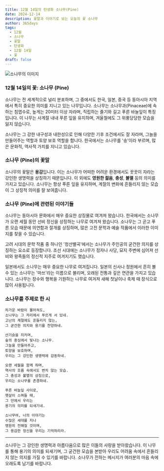 ```yaml
---
title: 12월 14일의 탄생화 소나무(Pine)
date: 2024-12-14
description: 꽃말과 이야기로 보는 오늘의 꽃 소나무
author: 365days
tags:
  - 12월
  - 소나무
  - 꽃말
  - 탄생화
  - 12월 14일
  - 꽃
draft: false
---
```



![소나무의 이미지](https://cdn.pixabay.com/photo/2017/09/28/11/22/sokolica-2795228_960_720.jpg#center)


### 12월 14일의 꽃: 소나무 (Pine)

소나무는 전 세계적으로 널리 분포하며, 그 중에서도 한국, 일본, 중국 등 동아시아 지역에서 특히 중요한 의미를 지니고 있는 나무입니다. 소나무는 소나무과(Pinaceae)에 속하는 침엽수로, 높게는 20미터 이상 자라며, 직립하는 줄기와 길고 푸른 바늘잎이 특징입니다. 이 나무는 사계절 내내 푸른 잎을 유지하며, 겨울철에도 그 위풍당당한 모습을 잃지 않습니다.

소나무는 그 강한 내구성과 내한성으로 인해 다양한 기후 조건에서도 잘 자라며, 그늘을 만들어주는 역할과 토양 보호 역할을 합니다. 한국에서는 소나무를 '송'이라 부르며, 많은 문화적, 역사적 가치를 지니고 있습니다.

### 소나무 (Pine)의 꽃말

소나무의 꽃말은 **용감**입니다. 이는 소나무가 어떠한 어려운 환경에서도 꿋꿋이 자라는 강인한 생명력을 상징하기 때문입니다. 이 외에도 **영원한 젊음**, **충성**, **불멸** 등의 의미를 가지고 있습니다. 소나무는 항상 푸른 잎을 유지하며, 계절의 변화에 흔들리지 않는 모습이 그 상징적 의미를 잘 보여줍니다.

### 소나무 (Pine)에 관련된 이야기들

소나무는 동아시아 문화에서 매우 중요한 상징물로 여겨져 왔습니다. 한국에서는 소나무가 오랜 세월 동안 선비 정신을 상징하는 나무로 여겨져 왔습니다. 소나무는 그 곧고 푸른 모습 때문에 의연함과 절개를 상징하며, 많은 고전 문학과 예술 작품에서 이러한 이미지를 찾을 수 있습니다.

고려 시대의 문학 작품 중 하나인 '청산별곡'에서는 소나무가 주인공의 굳건한 의지를 상징하는 요소로 등장합니다. 조선 시대에는 소나무가 정자나 사당, 묘지 주변에 심어져 선비와 왕족들의 정신적 지주로 여겨지기도 했습니다.

일본에서도 소나무는 매우 중요한 나무로 여겨집니다. 일본의 신사나 정원에서 흔히 볼 수 있는 소나무는 '마쓰'라는 이름으로 불리며, 오래된 전통과 깊은 연관을 가지고 있습니다. 소나무는 장수와 행복을 기원하는 나무로 여겨져 새해 첫날이나 축제 때 장식으로 많이 사용됩니다.

### 소나무를 주제로 한 시

	차가운 바람이 몰아쳐도,  
	소나무는 그 자리에서 푸르게 서 있네.  
	고난의 계절에도 흔들리지 않는,  
	그 굳건한 의지와 용기를 찬양하네.
	
	산기슭을 지키며,  
	숲의 중심에서 빛나는 소나무.  
	그늘을 만들어주고,  
	토양을 보호하며,  
	우리는 그 강인한 생명력에 감동하네.
	
	오랜 세월을 함께 하며,  
	역사의 흐름 속에서도 변치 않는 모습.  
	그 충성과 불멸의 상징으로,  
	우리는 소나무를 존경하네.
	
	푸른 바늘잎 사이로,  
	햇살이 스며들 때,  
	그 안에서 우리는  
	용기의 의미를 되새기네.
	
	소나무여, 너의 이야기는  
	수많은 세대를 지나  
	영원히 전해질 것이며,  
	그 용감한 정신을 우리는 기억하리라.

---

소나무는 그 강인한 생명력과 아름다움으로 많은 이들의 사랑을 받아왔습니다. 이 나무를 통해 용기의 의미를 되새기며, 그 굳건한 모습을 본받아 우리도 어려움 속에서 흔들리지 않는 의지를 가질 수 있기를 바랍니다. 소나무가 전하는 메시지가 여러분의 마음 속에 오래도록 남기를 바랍니다.
